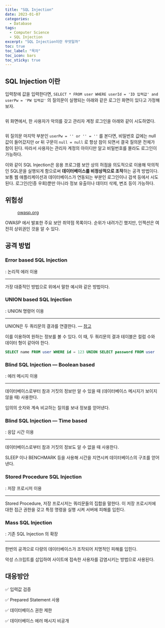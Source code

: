 ```yaml
---
title: "SQL Injection"
date: 2023-01-07
categories:
  - Database
tags:
  - Computer Science
  - SQL Injection
excerpt: "SQL Injection이란 무엇일까"
toc: true
toc_label: "목차"
toc_icon: bars
toc_sticky: true
---
```


## SQL Injection 이란

입력창에 값을 입력한다면, `SELECT * FROM user WHERE userId = 'ID 입력값' and userPw = 'PW 입력값'` 의 질의문이 실행되는 아래와 같은 로그인 화면이 있다고 가정해보자.

<figure style="width: 200px" class="align-center">
  <img src="{{ site.url }}{{ site.baseurl }}/assets/images/cs/database/si1.png" alt="">
</figure>

위 화면에서, 한 사용자가 악의를 갖고 관리자 계정 로그인을 아래와 같이 시도하였다.

<figure style="width: 200px" class="align-center">
  <img src="{{ site.url }}{{ site.baseurl }}/assets/images/cs/database/si2.png" alt="">
</figure>

위 질의문 마지막 부분인 `userPw = '' or '' = ''` 를 본다면, 비밀번호 값에는 null 값이 들어갔지만 or 뒤 구문이 `null = null` 로 항상 참이 되면서 결국 질의문 전체가 참이 된다. 따라서 사용자는 관리자 계정의 아이디만 알고 비밀번호를 몰라도 로그인이 가능하다.

이와 같이 SQL Injection은 응용 프로그램 보안 상의 허점을 의도적으로 이용해 악의적인 SQL문을 실행되게 함으로써 **데이터베이스를 비정상적으로 조작**하는 공격 방법이다. 보통 웹 애플리케이션과 데이터베이스가 연동되는 부분인 로그인이나 검색 등에서 시도된다. 로그인(인증 우회)뿐만 아니라 정보 유출이나 데이터 삭제, 변조 등이 가능하다.

## 위험성

<figure class="align-center">
  <img src="{{ site.url }}{{ site.baseurl }}/assets/images/cs/database/si3.png" alt="">
  <figcaption><a href="https://owasp.org/www-project-top-ten/">owasp.org</a></figcaption>
</figure>

OWASP 에서 발표한 주요 보안 취약점 목록이다. 순위가 내려가긴 했지만, 인젝션은 여전히 상위권인 것을 알 수 있다. 

## 공격 방법

### Error based SQL Injection

: 논리적 에러 이용

---

가장 대중적인 방법으로 위에서 말한 예시와 같은 방법이다.

### UNION based SQL Injection

: UNION 명령어 이용

---

UNION은 두 쿼리문의 결과를 연결한다. — [참고](https://learn.microsoft.com/ko-kr/sql/t-sql/language-elements/set-operators-union-transact-sql?view=sql-server-ver16)

이를 이용하여 원하는 정보를 볼 수 있다. 이 때, 두 쿼리문의 결과 테이블은 컬럼 수와 데이터 형이 같아야 한다.

```sql
SELECT name FROM user WHERE id = 123 UNION SELECT password FROM user
```

### Blind SQL Injection — Boolean based

: 에러 메시지 이용

---

데이터베이스로부터 참과 거짓의 정보만 알 수 있을 때 (데이터베이스 메시지가 보이지 않을 때) 사용한다. 

임의의 숫자와 계속 비교하는 질의를 보내 정보를 얻어낸다.

### Blind SQL Injection — Time based

: 응답 시간 이용

---

데이터베이스로부터 참과 거짓의 정보도 알 수 없을 때 사용한다.

SLEEP 이나 BENCHMARK 등을 사용해 시간을 지연시켜 데이터베이스의 구조를 얻어낸다.

### Stored Procedure SQL Injection

: 저장 프로시저 이용

---

Stored Procedure, 저장 프로시저는 쿼리문들의 집합을 말한다. 이 저장 프로시저에 대한 접근 권한을 갖고 특정 명령을 실행 시켜 서버에 피해를 입힌다.

### Mass SQL Injection

: 기존 SQL Injection 의 확장

---

한번의 공격으로 다량의 데이터베이스가 조작되어 치명적인 피해를 입힌다. 

악성 스크립트를 삽입하여 사이트에 접속한 사용자를 감염시키는 방법으로 사용된다.

## 대응방안

✅ 입력값 검증

✅ Prepared Statement 사용

✅ 데이터베이스 권한 제한

✅ 데이터베이스 에러 메시지 비공개